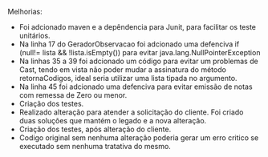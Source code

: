 Melhorias:
- Foi adcionado maven e a depêndencia para Junit, para facilitar os teste unitários.
- Na linha 17 do GeradorObservacao  foi adcionado uma defenciva if (null!= lista && !lista.isEmpty()) para evitar java.lang.NullPointerException
- Na linhas 35 a 39 foi adcionado um código para evitar um problemas de Cast, tendo em vista não poder mudar a assinatura do método retornaCodigos, ideal seria utilizar uma lista tipada no argumento.
- Na linha 45 foi adcionado uma defenciva para evitar emissão de notas com remessa de Zero ou menor.
- Criação dos testes.
- Realizado alteração para atender a solicitação do cliente. Foi criado duas soluções que mantém o legado e a nova alteração.
- Criação dos testes, após alteração do cliente.
- Codigo original sem nenhuma alteração poderia gerar um erro critico se executado sem nenhuma tratativa do mesmo.